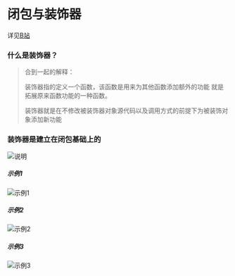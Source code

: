 # 闭包与装饰器



详见[B站](https://www.bilibili.com/video/BV1JW411i7HR?spm_id_from=333.337.search-card.all.click)

### 什么是装饰器？



> 合到一起的解释：
>
> 装饰器指的定义一个函数，该函数是用来为其他函数添加额外的功能    就是拓展原来函数功能的一种函数。
>
> 装饰器就是在不修改被装饰器对象源代码以及调用方式的前提下为被装饰对象添加新功能

### 装饰器是建立在闭包基础上的

![说明](../pictures/Snipaste_2022-04-18_18-15-24.png)

##### 示例1

![示例1](../pictures/Snipaste_2022-04-18_17-48-10.png)



##### 示例2

![示例2](../pictures/Snipaste_2022-04-18_18-00-52.png)

##### 示例3

![示例3](../pictures/Snipaste_2022-04-18_18-03-35.png)
